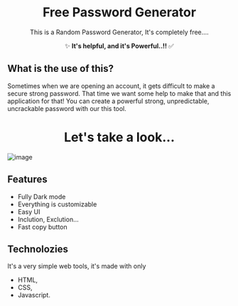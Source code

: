 <div align="center">
  <h1>Free Password Generator</h1>
</div>
<div align="center">
  <p>This is a Random Password Generator, It's completely free....</p>
  <p>✨ <strong>It's helpful, and it's Powerful..!!</strong> ✅</p>
</div>

<h2> What is the use of this? </h2>
<p>Sometimes when we are opening an account, it gets difficult to make a secure strong password. That time we want some help to make that and this application for that! You can create a powerful strong, unpredictable, uncrackable password with our this tool.</p>

<div align="center">
  <h1>Let's take a look...</h1>
</div>

![image](https://github.com/user-attachments/assets/8088bc9e-9e12-4912-9ba0-42ea852585c4)

## Features

- Fully Dark mode
- Everything is customizable
- Easy UI
- Inclution, Exclution...
- Fast copy button


## Technolozies
It's a very simple web tools, it's made with only 
- HTML,
- CSS,
- Javascript.

